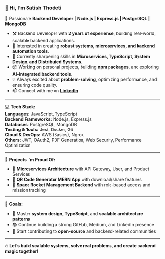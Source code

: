 ### 👋 Hi, I’m Satish Thodeti  
🚀 Passionate **Backend Developer** | **Node.js | Express.js | PostgreSQL | MongoDB**

- 🛠️ Backend Developer with **2 years of experience**, building real-world, scalable backend applications.
- 👀 Interested in creating **robust systems, microservices, and backend automation tools**.
- 🌱 Currently sharpening skills in **Microservices, TypeScript, System Design, and Distributed Systems**.
- 📦 Working on personal projects, building **npm packages**, and exploring **AI-integrated backend tools**.
- 💡 Always excited about **problem-solving**, optimizing performance, and ensuring code quality.
- 📫 Connect with me on **[LinkedIn](https://www.linkedin.com/in/satishthodeti/)**

---

💻 **Tech Stack:**  
**Languages:** JavaScript, TypeScript  
**Backend Frameworks:** Node.js, Express.js  
**Databases:** PostgreSQL, MongoDB  
**Testing & Tools:** Jest, Docker, Git  
**Cloud & DevOps:** AWS (Basics), Ngrok  
**Others:** JWT, OAuth2, PDF Generation, Web Security, Performance Optimization  

---

🧠 **Projects I'm Proud Of:**
- 🔹 **Microservices Architecture** with API Gateway, User, and Product Services  
- 🔹 **QR Code Generator MERN App** with download/share features  
- 🔹 **Space Rocket Management Backend** with role-based access and mission tracking  

---

🎯 **Goals:** 
- 🧠 Master **system design, TypeScript**, and **scalable architecture patterns**  
- 📚 Continue building a strong GitHub, Medium, and LinkedIn presence  
- 💬 Start contributing to **open-source** and backend-related communities  

---

🔥 **Let’s build scalable systems, solve real problems, and create backend magic together!**
